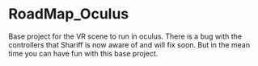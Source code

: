 # RoadMap_Oculus
 Base project for the VR scene to run in oculus. There is a bug with the controllers that Shariff is now aware of and will fix soon. But in the mean time you can have fun with this base project.
